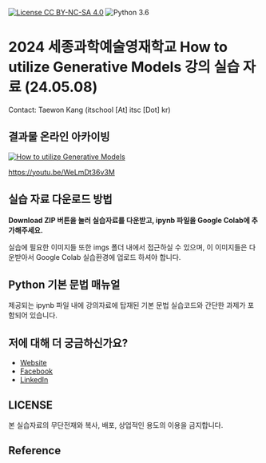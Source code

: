 [![License CC BY-NC-SA 4.0](https://img.shields.io/badge/license-CC4.0-blue.svg)](https://raw.githubusercontent.com/NVIDIA/FastPhotoStyle/master/LICENSE.md)
![Python 3.6](https://img.shields.io/badge/python-3.6-green.svg)
# 2024 세종과학예술영재학교 How to utilize Generative Models 강의 실습 자료 (24.05.08)

Contact: Taewon Kang (itschool [At] itsc [Dot] kr)

## 결과물 온라인 아카이빙
[![How to utilize Generative Models](https://img.youtube.com/vi/WeLmDt36v3M/0.jpg)](https://www.youtube.com/watch?v=WeLmDt36v3M) 

https://youtu.be/WeLmDt36v3M

## 실습 자료 다운로드 방법

**Download ZIP 버튼을 눌러 실습자료를 다운받고, ipynb 파일을 Google Colab에 추가해주세요.**

실습에 필요한 이미지들 또한 imgs 폴더 내에서 접근하실 수 있으며, 이 이미지들은 다운받아서 Google Colab 실습환경에 업로드 하셔야 합니다.

## Python 기본 문법 매뉴얼
제공되는 ipynb 파일 내에 강의자료에 탑재된 기본 문법 실습코드와 간단한 과제가 포함되어 있습니다.

## 저에 대해 더 궁금하신가요?
* [Website](http://itsc.kr)
* [Facebook](https://www.facebook.com/taewonkang.13/)
* [LinkedIn](https://www.linkedin.com/in/taewon-kang/)

## LICENSE
본 실습자료의 무단전재와 복사, 배포, 상업적인 용도의 이용을 금지합니다.

## Reference
